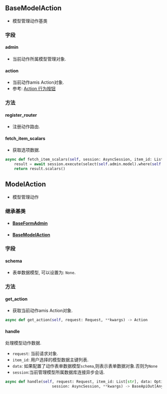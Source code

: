 ## BaseModelAction

- 模型管理动作基类

### 字段

#### admin

- 当前动作所属模型管理对象.

#### action

- 当前动作amis Action对象.
- 参考:  [Action 行为按钮](https://baidu.gitee.io/amis/zh-CN/components/action?page=1#弹框)

### 方法

#### register_router

- 注册动作路由.

#### fetch_item_scalars

- 获取选项数据.

```python
async def fetch_item_scalars(self, session: AsyncSession, item_id: List[str]) -> ScalarResult:
    result = await session.execute(select(self.admin.model).where(self.admin.pk.in_(item_id)))
    return result.scalars()
```

## ModelAction

- 模型管理动作

### 继承基类

- #### [BaseFormAdmin](../FormAdmin/#baseformadmin)

- #### [BaseModelAction](#basemodelaction)

### 字段

#### schema

- 表单数据模型, 可以设置为: `None`.

### 方法

#### get_action

- 获取当前动作amis Action对象.

```python
async def get_action(self, request: Request, **kwargs) -> Action
```

#### handle

处理模型动作数据.

- `request`: 当前请求对象.
- `item_id`: 用户选择的模型数据主键列表.
- `data`: 如果配置了动作表单数据模型`schema`,则表示表单数据对象.否则为`None`
- `session`:当前管理模型所属数据库连接异步会话.

```python
async def handle(self, request: Request, item_id: List[str], data: Optional[BaseModel],
                     session: AsyncSession, **kwargs) -> BaseApiOut[Any]
```

